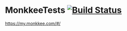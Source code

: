 # MonkkeeTests [![Build Status](http://193.187.175.217:8090/buildStatus/icon?job=MonkkeeTests)](http://193.187.175.217:8090/job/MonkkeeTests/)
https://my.monkkee.com/#/
